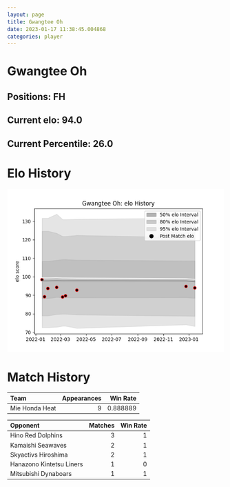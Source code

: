 ```yaml
---  
layout: page  
title: Gwangtee Oh  
date: 2023-01-17 11:38:45.004868  
categories: player  
---
```

# Gwangtee Oh

## Positions: FH

## Current elo: 94.0

## Current Percentile: 26.0

# Elo History


![elo history](history_GwangteeOh.png)
# Match History


| Team           |   Appearances |   Win Rate |
|:---------------|--------------:|-----------:|
| Mie Honda Heat |             9 |   0.888889 |

| Opponent                 |   Matches |   Win Rate |
|:-------------------------|----------:|-----------:|
| Hino Red Dolphins        |         3 |          1 |
| Kamaishi Seawaves        |         2 |          1 |
| Skyactivs Hiroshima      |         2 |          1 |
| Hanazono Kintetsu Liners |         1 |          0 |
| Mitsubishi Dynaboars     |         1 |          1 |
